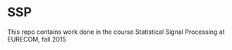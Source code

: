 # SSP

This repo contains work done in the course Statistical Signal Processing at EURECOM, fall 2015  
